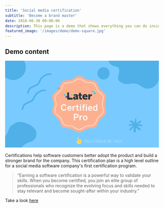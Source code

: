 ```yaml
---
title: 'Social media certification'
subtitle: 'Become a brand master'
date: 2018-06-30 00:00:00
description: This page is a demo that shows everything you can do inside portfolio and blog posts.
featured_image: '/images/demo/demo-square.jpg'
---
```




## Demo content

![Later Certification](/images/Certification.png)

Certifications help software customers better adopt the product and build a stronger brand for the company. This certification plan is a high level outline for a social media software company's first certification program.

> “Earning a software certification is a powerful way to validate your skills. When you become certified, you join an elite group of professionals who recognize the evolving focus and skills needed to stay relevant and become sought-after within your industry.”

Take a look [here](https://katieslearnings.com/assets/Later_Certified_Pro.pdf) 


